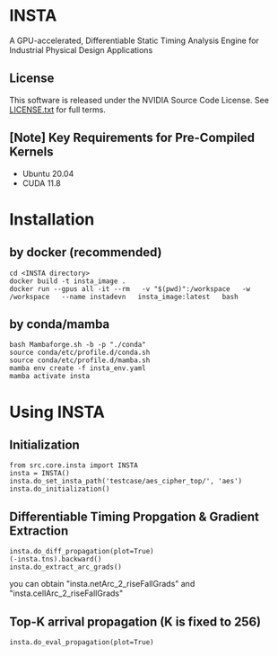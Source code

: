 # INSTA

A GPU-accelerated, Differentiable Static Timing Analysis Engine for Industrial Physical Design Applications

## License

This software is released under the NVIDIA Source Code License.
See [LICENSE.txt](LICENSE.txt) for full terms.

## [Note] Key Requirements for Pre-Compiled Kernels
- Ubuntu 20.04
- CUDA 11.8

# Installation

## by docker (recommended)
```
cd <INSTA directory>
docker build -t insta_image .
docker run --gpus all -it --rm   -v "$(pwd)":/workspace   -w /workspace   --name instadevn   insta_image:latest   bash
```

## by conda/mamba
```
bash Mambaforge.sh -b -p "./conda"
source conda/etc/profile.d/conda.sh
source conda/etc/profile.d/mamba.sh
mamba env create -f insta_env.yaml
mamba activate insta
```

# Using INSTA

## Initialization
```
from src.core.insta import INSTA
insta = INSTA()
insta.do_set_insta_path('testcase/aes_cipher_top/', 'aes')
insta.do_initialization()
```

## Differentiable Timing Propgation & Gradient Extraction
```
insta.do_diff_propagation(plot=True)
(-insta.tns).backward()
insta.do_extract_arc_grads()
```
you can obtain "insta.netArc_2_riseFallGrads" and "insta.cellArc_2_riseFallGrads"

## Top-K arrival propagation (K is fixed to 256)
```
insta.do_eval_propagation(plot=True)
```

